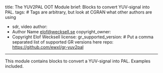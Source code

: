 title: The YUV2PAL OOT Module
brief: Blocks to convert YUV-signal into PAL.
tags: # Tags are arbitrary, but look at CGRAN what other authors are using
  - sdr, video
author:
  - Author Name <elof@wecksell.se>
copyright_owner:
  - Copyright Elof Wecksell
license: 
gr_supported_version: # Put a comma separated list of supported GR versions here
repo: https://github.com/ewxl/gr-yuv2pal 
---
This module contains blocks to convert a YUV-signal into PAL. Examples included.
